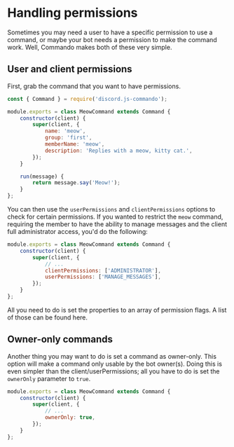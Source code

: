 # Handling permissions

Sometimes you may need a user to have a specific permission to use a command, or maybe your bot needs a permission to make the command work. Well, Commando makes both of these very simple.

## User and client permissions

First, grab the command that you want to have permissions.

```js
const { Command } = require('discord.js-commando');

module.exports = class MeowCommand extends Command {
	constructor(client) {
		super(client, {
			name: 'meow',
			group: 'first',
			memberName: 'meow',
			description: 'Replies with a meow, kitty cat.',
		});
	}

	run(message) {
		return message.say('Meow!');
	}
};
```

You can then use the `userPermissions` and `clientPermissions` options to check for certain permissions. If you wanted to restrict the `meow` command, requiring the member to have the ability to manage messages and the client full administrator access, you'd do the following:

```js {5-6}
module.exports = class MeowCommand extends Command {
	constructor(client) {
		super(client, {
			// ...
			clientPermissions: ['ADMINISTRATOR'],
			userPermissions: ['MANAGE_MESSAGES'],
		});
	}
};
```

All you need to do is set the properties to an array of permission flags. A list of those can be found <docs-link path="class/Permissions?scrollTo=s-FLAGS">here</docs-link>.

## Owner-only commands

Another thing you may want to do is set a command as owner-only. This option will make a command only usable by the bot owner(s). Doing this is even simpler than the client/userPermissions; all you have to do is set the `ownerOnly` parameter to `true`.

```js {5}
module.exports = class MeowCommand extends Command {
	constructor(client) {
		super(client, {
			// ...
			ownerOnly: true,
		});
	}
};
```
